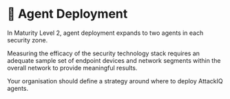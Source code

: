 # 🚨 Agent Deployment

In Maturity Level 2, agent deployment expands to two agents in each security zone.

Measuring the efficacy of the security technology stack requires an adequate sample set of endpoint devices and network segments within the overall network to provide meaningful results.

Your organisation should define a strategy around where to deploy AttackIQ agents.